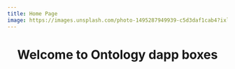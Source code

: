 ```yaml
---
title: Home Page
image: https://images.unsplash.com/photo-1495287949939-c5d3daf1cab4?ixlib=rb-0.3.5&ixid=eyJhcHBfaWQiOjEyMDd9&s=8969aebe524921f79c88b9ba605da6c2&auto=format&fit=crop&w=900&q=60
---
```


<h1 align="center">Welcome to Ontology dapp boxes</h1>
